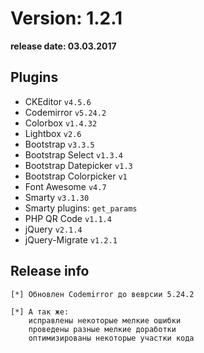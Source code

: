 Version: 1.2.1
========================
**release date:	03.03.2017**

Plugins
-------
- CKEditor		`v4.5.6 `
- Codemirror		`v5.24.2`
- Colorbox		`v1.4.32`
- Lightbox		`v2.6`
- Bootstrap		`v3.3.5`
- Bootstrap Select	`v1.3.4`
- Bootstrap Datepicker	`v1.3`
- Bootstrap Colorpicker	`v1`
- Font Awesome		`v4.7`
- Smarty		`v3.1.30`
- Smarty plugins:	`get_params`
- PHP QR Code		`v1.1.4`
- jQuery		`v2.1.4`
- jQuery-Migrate	`v1.2.1`


Release info
------------
	[*]	Обновлен Codemirror до веврсии 5.24.2

	[*]	А так же:
		исправлены некоторые мелкие ошибки
		проведены разные мелкие доработки
		оптимизированы некоторые участки кода
